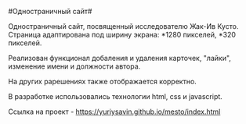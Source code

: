 #Одностраничный сайт#

Одностраничный сайт, посвященный исследователю Жак-Ив Кусто.
Страница адаптирована под ширину экрана:
*1280 пикселей,
*320 пикселей.

Реализован функционал добаления и удаления карточек, "лайки", 
изменение имени и должности автора.

На других рарешениях также отображается корректно.

В разработке использовались технологии html, css и javascript.

Ссылка на проект - https://yuriysavin.github.io/mesto/index.html
